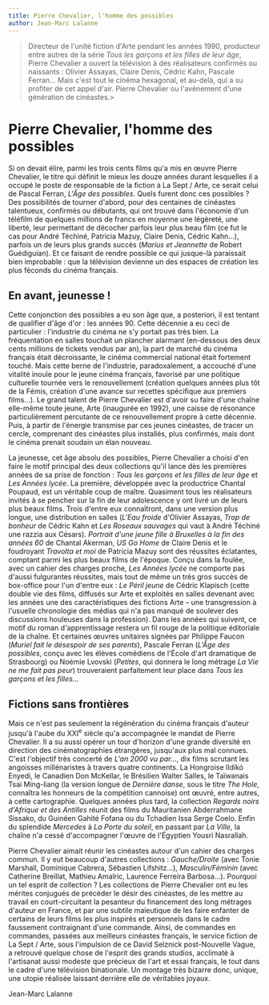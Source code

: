 ```yaml
---
title: Pierre Chevalier, l'homme des possibles
author: Jean-Marc Lalanne
---
```


> Directeur de l'unité fiction d'Arte pendant les années 1990, producteur entre autres de la série _Tous les garçons et les filles de leur âge_, Pierre Chevalier a ouvert la télévision à des réalisateurs confirmés ou naissants : Olivier Assayas, Claire Denis, Cédric Kahn, Pascale Ferran... Mais c'est tout le cinéma hexagonal, et au-delà, qui a su profiter de cet appel d'air. Pierre Chevalier ou l'avènement d'une génération de cinéastes.>

# Pierre Chevalier, l'homme des possibles

Si on devait élire, parmi les trois cents films qu'a mis en œuvre Pierre Chevalier, le titre qui définit le mieux les douze années durant lesquelles il a occupé le poste de responsable de la fiction à La Sept / Arte, ce serait celui de Pascal Ferran, _L'Âge des possibles_. Quels furent donc ces possibles ? Des possibilités de tourner d'abord, pour des centaines de cinéastes talentueux, confirmés ou débutants, qui ont trouvé dans l'économie d'un téléfilm de quelques millions de francs en moyenne une légèreté, une liberté, leur permettant de décocher parfois leur plus beau film (ce fut le cas pour André Téchiné, Patricia Mazuy, Claire Denis, Cédric Kahn...), parfois un de leurs plus grands succès (_Marius et Jeannette_ de Robert Guédiguian). Et ce faisant de rendre possible ce qui jusque-là paraissait bien improbable : que la télévision devienne un des espaces de création les plus féconds du cinéma français.

## En avant, jeunesse !

Cette conjonction des possibles a eu son âge que, a posteriori, il est tentant de qualifier d'âge d'or : les années 90. Cette décennie a eu ceci de particulier : l'industrie du cinéma ne s'y portait pas très bien. La fréquentation en salles touchait un plancher alarmant (en-dessous des deux cents millions de tickets vendus par an), la part de marché du cinéma français était décroissante, le cinéma commercial national était fortement touché. Mais cette berne de l'industrie, paradoxalement, a accouché d'une vitalité inouïe pour le jeune cinéma français, favorisé par une politique culturelle tournée vers le renouvellement (création quelques années plus tôt de la Fémis, création d'une avance sur recettes spécifique aux premiers films...). Le grand talent de Pierre Chevalier est d'avoir su faire d'une chaîne elle-même toute jeune, Arte (inaugurée en 1992), une caisse de résonance particulièrement percutante de ce renouvellement propre à cette décennie. Puis, à partir de l'énergie transmise par ces jeunes cinéastes, de tracer un cercle, comprenant des cinéastes plus installés, plus confirmés, mais dont le cinéma prenait soudain un élan nouveau.

La jeunesse, cet âge absolu des possibles, Pierre Chevalier a choisi d'en faire le motif principal des deux collections qu'il lance dès les premières années de sa prise de fonction : _Tous les garçons et les filles de leur âge_ et _Les Années lycée_. La première, développée avec la productrice Chantal Poupaud, est un véritable coup de maître. Quasiment tous les réalisateurs invités à se pencher sur la fin de leur adolescence y ont livré un de leurs plus beaux films. Trois d'entre eux connaîtront, dans une version plus longue, une distribution en salles (_L'Eau froide_ d'Olivier Assayas, _Trop de bonheur_ de Cédric Kahn et _Les Roseaux sauvages_ qui vaut à André Téchiné une razzia aux Césars). _Portrait d'une jeune fille à Bruxelles à la fin des années 60_ de Chantal Akerman, _US Go Home_ de Claire Denis et le foudroyant _Travolta et moi_ de Patricia Mazuy sont des réussites éclatantes, comptant parmi les plus beaux films de l'époque. Conçu dans la foulée, avec un cahier des charges proche, _Les Années lycée_ ne comporte pas d'aussi fulgurantes réussites, mais tout de même un très gros succès de box-office pour l'un d'entre eux : _Le Péril jeune_ de Cédric Klapisch (cette double vie des films, diffusés sur Arte et exploités en salles devenant avec les années une des caractéristiques des fictions Arte – une transgression à l'usuelle chronologie des médias qui n'a pas manqué de soulever des discussions houleuses dans la profession). Dans les années qui suivent, ce motif du roman d'apprentissage restera un fil rouge de la politique éditoriale de la chaîne. Et certaines œuvres unitaires signées par Philippe Faucon (_Muriel fait le désespoir de ses parents_), Pascale Ferran (_L'Âge des possibles_, conçu avec les élèves comédiens de l'École d'art dramatique de Strasbourg) ou Noémie Lvovski (_Petites_, qui donnera le long métrage _La Vie ne me fait pas peur_) trouveraient parfaitement leur place dans _Tous les garçons et les filles..._

## Fictions sans frontières

Mais ce n'est pas seulement la régénération du cinéma français d'auteur jusqu'à l'aube du XXI<sup>e</sup> siècle qu'a accompagnée le mandat de Pierre Chevalier. Il a su aussi opérer un tour d'horizon d'une grande diversité en direction des cinématographies étrangères, jusqu'aux plus mal connues. C'est l'objectif très concerté de _L'an 2000 vu par..._, dix films scrutant les angoisses millénaristes à travers quatre continents. La Hongroise Ildikó Enyedi, le Canadien Don McKellar, le Brésilien Walter Salles, le Taïwanais Tsai Ming-liang (la version longue de _Dernière danse_, sous le titre _The Hole_, connaîtra les honneurs de la compétition cannoise) ont œuvré, entre autres, à cette cartographie. Quelques années plus tard, la collection _Regards noirs d'Afrique et des Antilles_ réunit des films du Mauritanien Abderrahmane Sissako, du Guinéen Gahité Fofana ou du Tchadien Issa Serge Coelo. Enfin du splendide _Mercedes_ à _La Porte du soleil_, en passant par _La Ville_, la chaîne n'a cessé d'accompagner l'œuvre de l'Égyptien Yousri Nasrallah.

Pierre Chevalier aimait réunir les cinéastes autour d'un cahier des charges commun. Il y eut beaucoup d'autres collections : _Gauche/Droite_ (avec Tonie Marshall, Dominique Cabrera, Sébastien Lifshitz...), _Masculin/Féminin_ (avec Catherine Breillat, Mathieu Amalric, Laurence Ferreira Barbosa...). Pourquoi un tel esprit de collection ? Les collections de Pierre Chevalier ont eu les mérites conjugués de précéder le désir des cinéastes, de les mettre au travail en court-circuitant la pesanteur du financement des long métrages d'auteur en France, et par une subtile maïeutique de les faire enfanter de certains de leurs films les plus inspirés et personnels dans le cadre faussement contraignant d'une commande. Ainsi, de commandes en commandes, passées aux meilleurs cinéastes français, le service fiction de La Sept / Arte, sous l'impulsion de ce David Selznick post-Nouvelle Vague, a retrouvé quelque chose de l'esprit des grands studios, acclimaté à l'artisanat aussi modeste que précieux de l'art et essai français, le tout dans le cadre d'une télévision binationale. Un montage très bizarre donc, unique, une utopie réalisée laissant derrière elle de véritables joyaux.

Jean-Marc Lalanne

